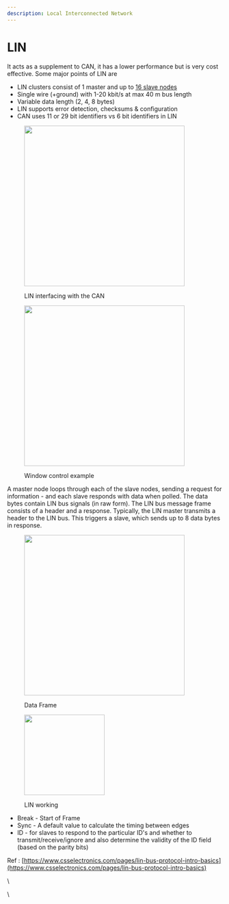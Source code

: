 ```yaml
---
description: Local Interconnected Network
---
```


# LIN

It acts as a supplement to CAN, it has a lower performance but is very cost effective. Some major points of LIN are

* LIN clusters consist of 1 master and up to [16 slave nodes](https://en.wikipedia.org/wiki/Local\_Interconnect\_Network#Overview)
* Single wire (+ground) with 1-20 kbit/s at max 40 m bus length
* Variable data length (2, 4, 8 bytes)
* LIN supports error detection, checksums & configuration
* CAN uses 11 or 29 bit identifiers vs 6 bit identifiers in LIN

<div>

<figure><img src="https://canlogger1000.csselectronics.com/img/LIN-bus-vs-CAN-bus-Local-Interconnect-Network.svg" alt="" width="375"><figcaption><p>LIN interfacing with the CAN</p></figcaption></figure>

 

<figure><img src="https://canlogger1000.csselectronics.com/img/LIN-bus-example-window-control-car-CAN-bus.svg" alt="" width="375"><figcaption><p>Window control example</p></figcaption></figure>

</div>

A master node loops through each of the slave nodes, sending a request for information - and each slave responds with data when polled. The data bytes contain LIN bus signals (in raw form).  The LIN bus message frame consists of a header and a response. Typically, the LIN master transmits a header to the LIN bus. This triggers a slave, which sends up to 8 data bytes in response.&#x20;

<div>

<figure><img src="https://canlogger1000.csselectronics.com/img/LIN-Bus-Frame-Message-Header-Response-Master-Slave.svg" alt="" width="375"><figcaption><p>Data Frame </p></figcaption></figure>

 

<figure><img src="https://canlogger1000.csselectronics.com/img/LIN-Bus-Data-Flow-Transmission-Header-Response.svg" alt="" width="188"><figcaption><p>LIN working</p></figcaption></figure>

</div>

* Break - Start of Frame
* Sync -  A default value to calculate the timing between edges
* ID  -  for slaves to respond to the particular ID's and whether to transmit/receive/ignore and also determine the validity of the ID field (based on the parity bits)

Ref :  [https://www.csselectronics.com/pages/lin-bus-protocol-intro-basics](https://www.csselectronics.com/pages/lin-bus-protocol-intro-basics)

\


\
